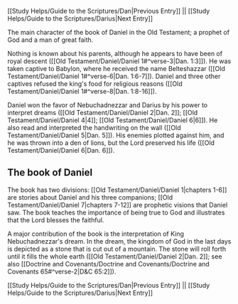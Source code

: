 [[Study Helps/Guide to the Scriptures/Dan|Previous Entry]]  ||  [[Study Helps/Guide to the Scriptures/Darius|Next Entry]]

 The main character of the book of Daniel in the Old Testament; a prophet of God and a man of great faith.

 Nothing is known about his parents, although he appears to have been of royal descent ([[Old Testament/Daniel/Daniel 1#^verse-3|Dan. 1:3]]). He was taken captive to Babylon, where he received the name Belteshazzar ([[Old Testament/Daniel/Daniel 1#^verse-6|Dan. 1:6-7]]). Daniel and three other captives refused the king's food for religious reasons ([[Old Testament/Daniel/Daniel 1#^verse-8|Dan. 1:8-16]]).

 Daniel won the favor of Nebuchadnezzar and Darius by his power to interpret dreams ([[Old Testament/Daniel/Daniel 2|Dan. 2]]; [[Old Testament/Daniel/Daniel 4|4]]; [[Old Testament/Daniel/Daniel 6|6]]). He also read and interpreted the handwriting on the wall ([[Old Testament/Daniel/Daniel 5|Dan. 5]]). His enemies plotted against him, and he was thrown into a den of lions, but the Lord preserved his life ([[Old Testament/Daniel/Daniel 6|Dan. 6]]).

## The book of Daniel

 The book has two divisions: [[Old Testament/Daniel/Daniel 1|chapters 1-6]] are stories about Daniel and his three companions; [[Old Testament/Daniel/Daniel 7|chapters 7-12]] are prophetic visions that Daniel saw. The book teaches the importance of being true to God and illustrates that the Lord blesses the faithful.

 A major contribution of the book is the interpretation of King Nebuchadnezzar's dream. In the dream, the kingdom of God in the last days is depicted as a stone that is cut out of a mountain. The stone will roll forth until it fills the whole earth ([[Old Testament/Daniel/Daniel 2|Dan. 2]]; see also [[Doctrine and Covenants/Doctrine and Covenants/Doctrine and Covenants 65#^verse-2|D&C 65:2]]).

[[Study Helps/Guide to the Scriptures/Dan|Previous Entry]]  ||  [[Study Helps/Guide to the Scriptures/Darius|Next Entry]]